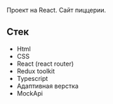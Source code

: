 Проект на React. Сайт пиццерии.

## Стек

- Html
- CSS
- React (react router)
- Redux toolkit
- Typescript 
- Адаптивная верстка
- MockApi
